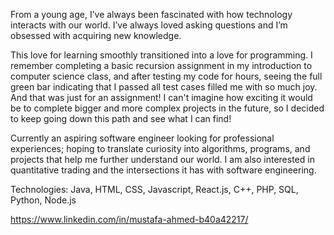 From a young age, I’ve always been fascinated with how technology interacts with our world. I’ve always loved asking questions and I’m obsessed with acquiring new knowledge. 

This love for learning smoothly transitioned into a love for programming. I remember completing a basic recursion assignment in my introduction to computer science class, and after testing my code for hours, seeing the full green bar indicating that I passed all test cases filled me with so much joy. And that was just for an assignment! I can't imagine how exciting it would be to complete bigger and more complex projects in the future, so I decided to keep going down this path and see what I can find!

Currently an aspiring software engineer looking for professional experiences; hoping to translate curiosity into algorithms, programs, and projects that help me further understand our world. I am also interested in quantitative trading and the intersections it has with software engineering.

Technologies: Java, HTML, CSS, Javascript, React.js, C++, PHP, SQL, Python, Node.js

https://www.linkedin.com/in/mustafa-ahmed-b40a42217/

